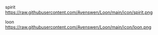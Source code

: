 spirit  https://raw.githubusercontent.com/Avenswen/Loon/main/icon/spirit.png

loon    https://raw.githubusercontent.com/Avenswen/Loon/main/icon/loon.png

